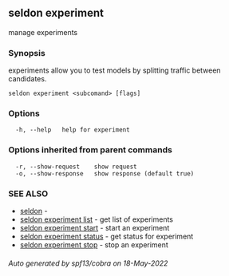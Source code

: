 ## seldon experiment

manage experiments

### Synopsis

experiments allow you to test models by splitting traffic between candidates.

```
seldon experiment <subcomand> [flags]
```

### Options

```
  -h, --help   help for experiment
```

### Options inherited from parent commands

```
  -r, --show-request    show request
  -o, --show-response   show response (default true)
```

### SEE ALSO

* [seldon](seldon.md)	 - 
* [seldon experiment list](seldon_experiment_list.md)	 - get list of experiments
* [seldon experiment start](seldon_experiment_start.md)	 - start an experiment
* [seldon experiment status](seldon_experiment_status.md)	 - get status for experiment
* [seldon experiment stop](seldon_experiment_stop.md)	 - stop an experiment

###### Auto generated by spf13/cobra on 18-May-2022
